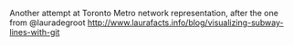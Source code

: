 Another attempt at Toronto Metro network representation,
after the one from @lauradegroot http://www.laurafacts.info/blog/visualizing-subway-lines-with-git
